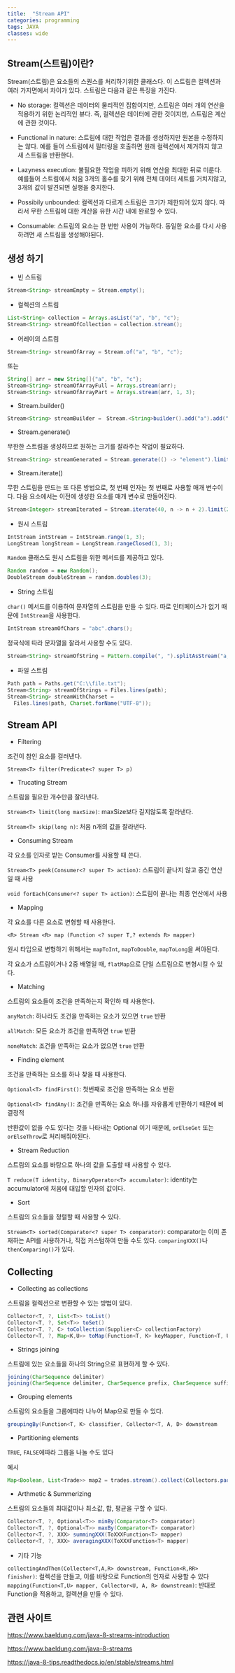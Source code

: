 ```yaml
---
title:  "Stream API"
categories: programming
tags: JAVA
classes: wide
---
```


## Stream(스트림)이란?

Stream(스트림)은 요소들의 스퀀스를 처리하기위한 클래스다. 이 스트림은 컬렉션과 여러 가지면에서 차이가 있다. 스트림은 다음과 같은 특징을 가진다.

- No storage: 컬렉션은 데이터의 물리적인 집합이지만, 스트림은 여러 개의 연산을 적용하기 위한 논리적인 뷰다. 즉, 컬렉션은 데이터에 관한 것이지만, 스트림은 계산에 관한 것이다.

- Functional in nature: 스트림에 대한 작업은 결과를 생성하지만 원본을 수정하지는 않다. 예를 들어 스트림에서 필터링을 호출하면 원래 컬렉션에서 제거하지 않고 새 스트림을 반환한다.

- Lazyness execution: 불필요한 작업을 피하기 위해 연산을 최대한 뒤로 미룬다. 예를들어 스트림에서 처음 3개의 홀수를 찾기 위해 전체 데이터 세트를 거치지않고, 3개의 값이 발견되면 실행을 중지한다.

- Possibily unbounded: 컬렉션과 다르게 스트림은 크기가 제한되어 있지 않다. 따라서 무한 스트림에 대한 계산을 유한 시간 내에 완료할 수 있다.

- Consumable: 스트림의 요소는 한 번만 사용이 가능하다. 동일한 요소를 다시 사용하려면 새 스트림을 생성해야된다.

## 생성 하기

- 빈 스트림

```java
Stream<String> streamEmpty = Stream.empty();
```

- 컬렉션의 스트림

```java
List<String> collection = Arrays.asList("a", "b", "c");
Stream<String> streamOfCollection = collection.stream();
```

- 어레이의 스트림

```java
Stream<String> streamOfArray = Stream.of("a", "b", "c");
```

또는

```java
String[] arr = new String[]{"a", "b", "c"};
Stream<String> streamOfArrayFull = Arrays.stream(arr);
Stream<String> streamOfArrayPart = Arrays.stream(arr, 1, 3);
```

- Stream.builder()

```java
Stream<String> streamBuilder =　Stream.<String>builder().add("a").add("b").add("c").build();
```

- Stream.generate()

무한한 스트림을 생성하므로 원하는 크기를 잘라주는 작업이 필요하다.

```java
Stream<String> streamGenerated = Stream.generate(() -> "element").limit(10);
```

- Stream.iterate()

무한 스트림을 만드는 또 다른 방법으로, 첫 번째 인자는 첫 번째로 사용할 매개 변수이다. 다음 요소에서는 이전에 생성한 요소를 매개 변수로 만들어진다.

```java
Stream<Integer> streamIterated = Stream.iterate(40, n -> n + 2).limit(20);
```

- 원시 스트림

```java
IntStream intStream = IntStream.range(1, 3);
LongStream longStream = LongStream.rangeClosed(1, 3);
```

`Random` 클래스도 원시 스트림을 위한 메서드를 제공하고 있다.

```java
Random random = new Random();
DoubleStream doubleStream = random.doubles(3);
```

- String 스트림

`char()` 메서드를 이용하여 문자열의 스트림을 만들 수 있다. 따로 인터페이스가 없기 때문에 `IntStream`을 사용한다.

```java
IntStream streamOfChars = "abc".chars();
```

정귝식에 따라 문자열을 잘라서 사용할 수도 있다.

```java
Stream<String> streamOfString = Pattern.compile(", ").splitAsStream("a, b, c");
```

- 파일 스트림

```java
Path path = Paths.get("C:\\file.txt");
Stream<String> streamOfStrings = Files.lines(path);
Stream<String> streamWithCharset = 
  Files.lines(path, Charset.forName("UTF-8"));
```

## Stream API

- Filtering

조건이 참인 요소를 걸러낸다.

`Stream<T> filter(Predicate<? super T> p)`

- Trucating Stream

스트림을 필요한 개수만큼 잘라낸다.

`Stream<T> limit(long maxSize)`: maxSize보다 길지않도록 잘라낸다.

`Stream<T> skip(long n)`: 처음 n개의 값을 잘라낸다.

- Consuming Stream

각 요소를 인자로 받는 Consumer를 사용할 때 쓴다.

`Stream<T> peek(Consumer<? super T> action)`: 스트림이 끝나지 않고 중간 연산일 때 사용

`void forEach(Consumer<? super T> action)`: 스트림이 끝나는 최종 연산에서 사용

- Mapping

각 요소를 다른 요소로 변형할 때 사용한다.

`<R> Stream <R> map (Function <? super T,? extends R> mapper)`

원시 타입으로 변형하기 위해서는 `mapToInt`, `mapToDouble`, `mapToLong`을 써야된다.

각 요소가 스트림이거나 2중 배열일 때, `flatMap`으로 단일 스트림으로 변형시킬 수 있다.

- Matching

스트림의 요소들이 조건을 만족하는지 확인하 때 사용한다.

`anyMatch`: 하나라도 조건을 만족하는 요소가 있으면 `true` 반환

`allMatch`: 모든 요소가 조건을 만족하면 `true` 반환

`noneMatch`: 조건을 만족하는 요소가 없으면 `true` 반환

- Finding element

조건을 만족하는 요소를 하나 찾을 때 사용한다.

`Optional<T> findFirst()`: 첫번째로 조건을 만족하는 요소 반환

`Optional<T> findAny()`: 조건을 만족하는 요소 하나를 자유롭게 반환하기 때문에 비결정적

반환값이 없을 수도 있다는 것을 나타내는 Optional 이기 때문에, `orElseGet` 또는 `orElseThrow`로 처리해줘야된다.

- Stream Reduction

스트림의 요소를 바탕으로 하나의 값을 도출할 때 사용할 수 있다.

`T reduce(T identity, BinaryOperator<T> accumulator)`: identity는 accumulator에 처음에 대입할 인자의 값이다.

- Sort

스트림의 요소들을 정렬할 때 사용할 수 있다.

`Stream<T> sorted(Comparator<? super T> comparator)`: comparator는 이미 존재하는 API를 사용하거나, 직접 커스텀하여 만들 수도 있다. `comparingXXX()`나 `thenComparing()`가 있다.

## Collecting

- Collecting as collections

스트림을 컬렉션으로 변환할 수 있는 방법이 있다.

```java
Collector<T, ?, List<T>> toList()
Collector<T, ?, Set<T>> toSet()
Collector<T, ?, C> toCollection(Supplier<C> collectionFactory)
Collector<T, ?, Map<K,U>> toMap(Function<T, K> keyMapper, Function<T, U> valueMapper)
```

- Strings joining

스트림에 있는 요소들을 하나의 String으로 표현하게 할 수 있다.

```java
joining(CharSequence delimiter)
joining(CharSequence delimiter, CharSequence prefix, CharSequence suffix)
```

- Grouping elements

스트림의 요소들을 그룹에따라 나누어 Map으로 만들 수 있다.

```java
groupingBy(Function<T, K> classifier, Collector<T, A, D> downstream
```

- Partitioning elements

`TRUE`, `FALSE`에따라 그룹을 나눌 수도 있다

예시

```java
Map<Boolean, List<Trade>> map2 = trades.stream().collect(Collectors.partitioningBy(t -> "USD".equals(t.getCurrency())));
```

- Arthmetic & Summerizing

스트림의 요소들의 최대값이나 최소값, 합, 평균을 구할 수 있다.

```java
Collector<T, ?, Optional<T>> minBy(Comparator<T> comparator)
Collector<T, ?, Optional<T>> maxBy(Comparator<T> comparator)
Collector<T, ?, XXX> summingXXX(ToXXXFunction<T> mapper)
Collector<T, ?, XXX> averagingXXX(ToXXXFunction<T> mapper)
```

- 기타 기능

`collectingAndThen(Collector<T,A,R> downstream, Function<R,RR> finisher)`: 컬렉션을 만들고, 이를 바탕으로 Function의 인자로 사용할 수 있다
`mapping(Function<T,U> mapper, Collector<U, A, R> downstream)`: 반대로 Function을 적용하고, 컬렉션을 만들 수 있다.

## 관련 사이트

<https://www.baeldung.com/java-8-streams-introduction>

<https://www.baeldung.com/java-8-streams>

<https://java-8-tips.readthedocs.io/en/stable/streams.html>